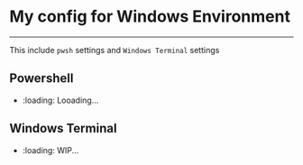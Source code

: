 # My config for Windows Environment
---
This include `pwsh` settings and `Windows Terminal` settings

## Powershell
- :loading: Looading...

## Windows Terminal

- :loading: WIP...
